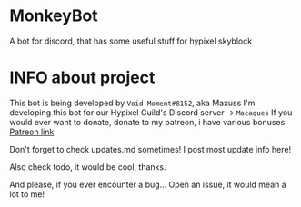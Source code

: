 # MonkeyBot
A bot for discord, that has some useful stuff for hypixel skyblock

# INFO about project
This bot is being developed by `Void Moment#8152`, aka Maxuss
I'm developing this bot for our Hypixel Guild's Discord server -> `Macaques`
If you would ever want to donate, donate to my patreon, i have various bonuses: <a href='https://www.patreon.com/maxus_'>Patreon link</a> 

Don't forget to check updates.md sometimes! I post most update info here!

Also check todo, it would be cool, thanks.

And please, if you ever encounter a bug... Open an issue, it would mean a lot to me!


